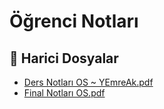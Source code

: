 # Öğrenci Notları


<!--Index-->

## 📂 Harici Dosyalar

- [Ders Notları OS ~ YEmreAk.pdf](./Ders%20Notlar%C4%B1%20OS%20~%20YEmreAk.pdf)
- [Final Notları OS.pdf](./Final%20Notlar%C4%B1%20OS.pdf)


<!--Index-->

